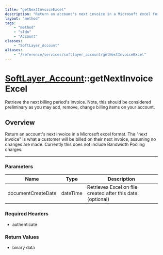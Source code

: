 ```yaml
---
title: "getNextInvoiceExcel"
description: "Return an account's next invoice in a Microsoft excel format. The 'next invoice' is what a customer will be billed on th... "
layout: "method"
tags:
    - "method"
    - "sldn"
    - "Account"
classes:
    - "SoftLayer_Account"
aliases:
    - "/reference/services/softlayer_account/getNextInvoiceExcel"
---
```

# [SoftLayer_Account](/reference/services/SoftLayer_Account)::getNextInvoiceExcel

Retrieve the next billing period's invoice. Note, this should be considered preliminary as you may add, remove, change billing items on your account.


## Overview 
Return an account's next invoice in a Microsoft excel format. The "next invoice" is what a customer will be billed on their next invoice, assuming no changes are made. Currently this does not include Bandwidth Pooling charges.

-----

### Parameters 
|Name | Type | Description |
| --- | --- | --- |
|documentCreateDate| dateTime| Retrieves Excel on file created after this date. (optional)|


### Required Headers
* authenticate


### Return Values
* binary data





